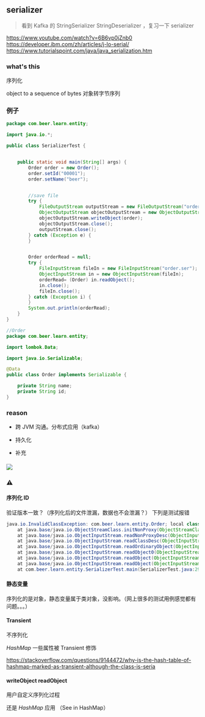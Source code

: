 ## serializer

> 看到 Kafka 的 StringSerializer StringDeserializer ，复习一下 serializer

https://www.youtube.com/watch?v=6B6vp0jZnb0
https://developer.ibm.com/zh/articles/j-lo-serial/
https://www.tutorialspoint.com/java/java_serialization.htm

### what's  this

序列化

object to a sequence of bytes  对象转字节序列

### 例子

```java
package com.beer.learn.entity;

import java.io.*;

public class SerializerTest {


    public static void main(String[] args) {
        Order order = new Order();
        order.setId("00001");
        order.setName("beer");


        //save file
        try {
            FileOutputStream outputStream = new FileOutputStream("order.ser");
            ObjectOutputStream objectOutputStream = new ObjectOutputStream(outputStream);
            objectOutputStream.writeObject(order);
            objectOutputStream.close();
            outputStream.close();
        } catch (Exception e) {
        }


        Order orderRead = null;
        try {
            FileInputStream fileIn = new FileInputStream("order.ser");
            ObjectInputStream in = new ObjectInputStream(fileIn);
            orderRead= (Order) in.readObject();
            in.close();
            fileIn.close();
        } catch (Exception i) {
        }
        System.out.println(orderRead);
    }
}

//Order
package com.beer.learn.entity;

import lombok.Data;

import java.io.Serializable;

@Data
public class Order implements Serializable {

    private String name;
    private String id;
}

```

### reason

- 跨 JVM 沟通。分布式应用（kafka）

- 持久化

- 补充

#### ![](https://beef-1256523277.cos.ap-chengdu.myqcloud.com/bed/20210218222208.png)



### ⚠️

#### 序列化 ID

验证版本一致？（序列化后的文件泄漏，数据也不会泄漏？）
下列是测试报错

```java
java.io.InvalidClassException: com.beer.learn.entity.Order; local class incompatible: stream classdesc serialVersionUID = 6103925441958716133, local class serialVersionUID = 1
	at java.base/java.io.ObjectStreamClass.initNonProxy(ObjectStreamClass.java:724)
	at java.base/java.io.ObjectInputStream.readNonProxyDesc(ObjectInputStream.java:2045)
	at java.base/java.io.ObjectInputStream.readClassDesc(ObjectInputStream.java:1895)
	at java.base/java.io.ObjectInputStream.readOrdinaryObject(ObjectInputStream.java:2202)
	at java.base/java.io.ObjectInputStream.readObject0(ObjectInputStream.java:1712)
	at java.base/java.io.ObjectInputStream.readObject(ObjectInputStream.java:519)
	at java.base/java.io.ObjectInputStream.readObject(ObjectInputStream.java:477)
	at com.beer.learn.entity.SerializerTest.main(SerializerTest.java:29)
```

#### 静态变量

序列化的是对象，静态变量属于类对象，没影响。（网上很多的测试用例感觉都有问题。。。）

#### Transient 

不序列化

*HashMap* 一些属性被 Transient 修饰

https://stackoverflow.com/questions/9144472/why-is-the-hash-table-of-hashmap-marked-as-transient-although-the-class-is-seria

#### writeObject readObject

用户自定义序列化过程

还是 *HashMap* 应用 （See in HashMap）




